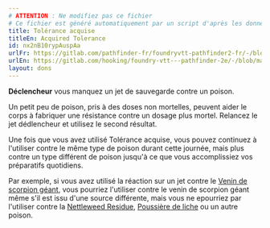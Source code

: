 ```yaml
---
# ATTENTION : Ne modifiez pas ce fichier
# Ce fichier est généré automatiquement par un script d'après les données du module Foundry VTT officiel et de sa traduction
title: Tolérance acquise
titleEn: Acquired Tolerance
id: nx2nB10rypAuspAa
urlFr: https://gitlab.com/pathfinder-fr/foundryvtt-pathfinder2-fr/-/blob/master/data/feats/nx2nB10rypAuspAa.htm
urlEn: https://gitlab.com/hooking/foundry-vtt---pathfinder-2e/-/blob/master/packs/data/feats.db/acquired-tolerance.json
layout: dons
---
```

**Déclencheur** vous manquez un jet de sauvegarde contre un poison.

Un petit peu de poison, pris à des doses non mortelles, peuvent aider le corps à fabriquer une résistance contre un dosage plus mortel. Relancez le jet dédlencheur et utilisez le second résultat.

Une fois que vous avez utilisé Tolérance acquise, vous pouvez continuez à l'utiliser contre le même type de poison durant cette journée, mais plus contre un type différent de poison jusqu'à ce que vous accomplissiez vos préparatifs quotidiens.

Par exemple, si vous avez utilisé la réaction sur un jet contre le [Venin de scorpion géant](../équipements/venin-de-scorpion-géant.md), vous pourriez l'utiliser contre le venin de scorpion géant même s'il est issu d'une source différente, mais vous ne epourriez par l'utiliser contre la [Nettleweed Residue](../équipements/résidu-de-lierrortie.md), [Poussière de liche](../équipements/poussière-de-liche.md) ou un autre poison.
